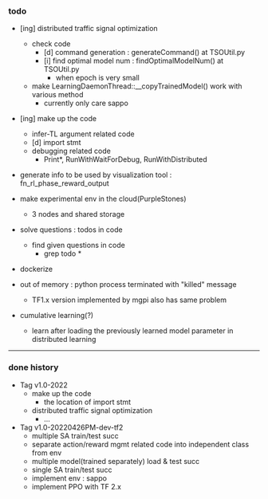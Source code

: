 ### todo 

* [ing] distributed traffic signal optimization
  * check code
    * [d] command generation : generateCommand() at TSOUtil.py
    * [i] find optimal model num : findOptimalModelNum() at TSOUtil.py
      * when epoch is very small 
  * make LearningDaemonThread::__copyTrainedModel() work with various method
    * currently only care sappo
* [ing] make up the code
  * infer-TL argument related code
  * [d] import stmt
  * debugging related code 
    * Print*, RunWithWaitForDebug, RunWithDistributed

* generate info to be used by visualization tool : fn_rl_phase_reward_output

* make experimental env in the cloud(PurpleStones)
  * 3 nodes and shared storage

* solve questions :  todos in code
  * find given questions in code
    * grep todo *
    
* dockerize 

* out of memory : python process terminated with "killed" message
  * TF1.x version implemented by mgpi also has same problem 

* cumulative learning(?)
  * learn after loading the previously learned model parameter in distributed learning

<hr>
  
### done history
* Tag v1.0-2022
  * make up the code 
    * the location of import stmt 
  * distributed traffic signal optimization
    * ...
* Tag v1.0-20220426PM-dev-tf2
  * multiple SA train/test succ
  * separate action/reward mgmt related code into independent class from env
  * multiple model(trained separately) load & test succ
  * single SA train/test succ
  * implement env : sappo
  * implement PPO with TF 2.x

